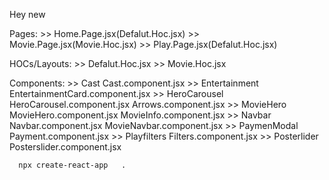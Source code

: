 Hey new 



Pages:
      >> Home.Page.jsx(Defalut.Hoc.jsx)
      >> Movie.Page.jsx(Movie.Hoc.jsx)
      >> Play.Page.jsx(Defalut.Hoc.jsx)

HOCs/Layouts:
      >> Defalut.Hoc.jsx
      >> Movie.Hoc.jsx

Components:
      >> Cast              Cast.component.jsx
      >> Entertainment     EntertainmentCard.component.jsx
      >> HeroCarousel      HeroCarousel.component.jsx
                           Arrows.component.jsx
      >> MovieHero         MovieHero.component.jsx
                           MovieInfo.component.jsx
      >> Navbar            Navbar.component.jsx
                           MovieNavbar.component.jsx
      >> PaymenModal       Payment.component.jsx
      >> Playfilters       Filters.component.jsx
      >> Posterlider       Posterslider.component.jsx



      npx create-react-app   .                                           